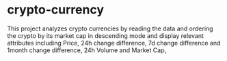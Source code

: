 # crypto-currency
This project analyzes crypto currencies by reading the data and ordering the crypto by its market cap in descending mode and display relevant attributes including Price, 24h change difference, 7d change difference and 1month change difference, 24h Volume and Market Cap,
